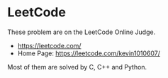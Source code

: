 # LeetCode

These problem are on the LeetCode Online Judge.
 - https://leetcode.com/
 - Home Page: https://leetcode.com/kevin1010607/

Most of them are solved by C, C++ and Python.
